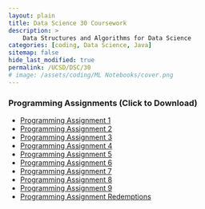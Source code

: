 ```yaml
---
layout: plain
title: Data Science 30 Coursework
description: >
    Data Structures and Algorithms for Data Science 
categories: [coding, Data Science, Java]
sitemap: false
hide_last_modified: true
permalink: /UCSD/DSC/30
# image: /assets/coding/ML Notebooks/cover.png
---
```


### Programming Assignments (Click to Download)
* <a href="coding/UCSD/DSC/DSC30/PA/DSC30-pa1.zip" download="pa1">Programming Assignment 1</a>
* <a href="coding/UCSD/DSC/DSC30/PA/DSC30-pa2.zip" download="pa2">Programming Assignment 2</a>  
* <a href="coding/UCSD/DSC/DSC30/PA/DSC30-pa3.zip" download="pa3">Programming Assignment 3</a>
* <a href="coding/UCSD/DSC/DSC30/PA/DSC30-pa4.zip" download="pa4">Programming Assignment 4</a>
* <a href="coding/UCSD/DSC/DSC30/PA/DSC30-pa5.zip" download="pa5">Programming Assignment 5</a>
* <a href="coding/UCSD/DSC/DSC30/PA/DSC30-pa6.zip" download="pa6">Programming Assignment 6</a>
* <a href="coding/UCSD/DSC/DSC30/PA/DSC30-pa7.zip" download="pa7">Programming Assignment 7</a>
* <a href="coding/UCSD/DSC/DSC30/PA/DSC30-pa8.zip" download="pa8">Programming Assignment 8</a>
* <a href="coding/UCSD/DSC/DSC30/PA/DSC30-pa9.zip" download="pa9">Programming Assignment 9</a>
* <a href="coding/UCSD/DSC/DSC30/PA/DSC30-pa-redemption.zip" download="pa-redemption">Programming Assignment Redemptions</a>


